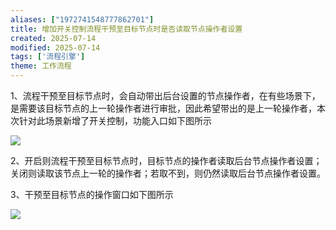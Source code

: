 ```yaml
---
aliases: ["1972741548777862701"]
title: 增加开关控制流程干预至目标节点时是否读取节点操作者设置
created: 2025-07-14
modified: 2025-07-14
tags: ['流程引擎']
theme: 工作流程
---
```


1、流程干预至目标节点时，会自动带出后台设置的节点操作者，在有些场景下，是需要该目标节点的上一轮操作者进行审批，因此希望带出的是上一轮操作者，本次针对此场景新增了开关控制，功能入口如下图所示

![](746f47aef5ed2f3f6f3b26421fad77dd.jpg)

2、开启则流程干预至目标节点时，目标节点的操作者读取后台节点操作者设置； 关闭则读取该节点上一轮的操作者；若取不到，则仍然读取后台节点操作者设置。

3、干预至目标节点的操作窗口如下图所示

![](11364e732204b4464c0363ba4dbd23d4.jpg)
